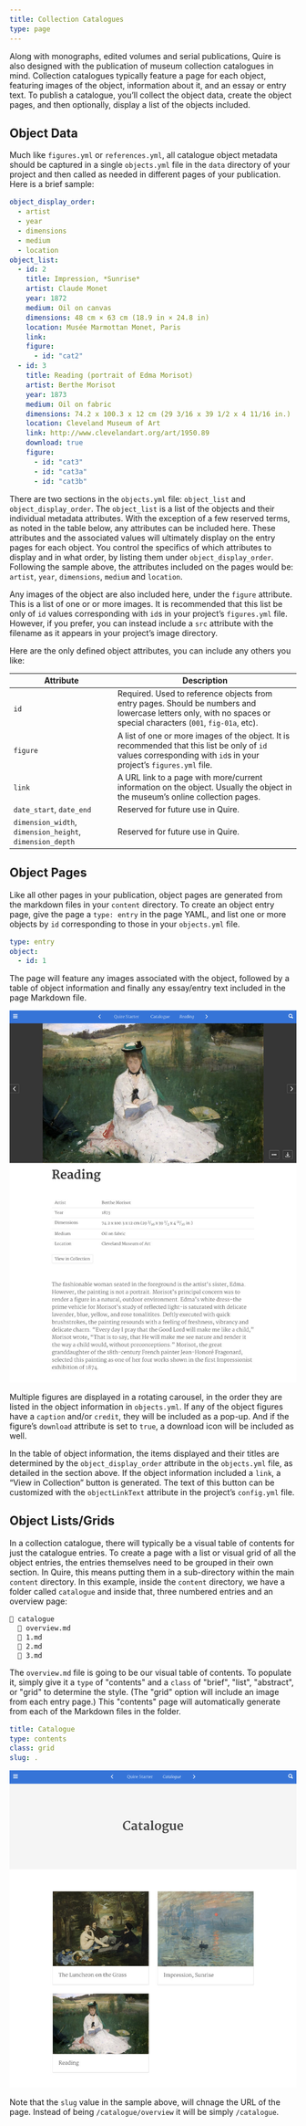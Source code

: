 ```yaml
---
title: Collection Catalogues
type: page
---
```


Along with monographs, edited volumes and serial publications, Quire is also designed with the publication of museum collection catalogues in mind. Collection catalogues typically feature a page for each object, featuring images of the object, information about it, and an essay or entry text. To publish a catalogue, you’ll collect the object data, create the object pages, and then optionally, display a list of the objects included.

## Object Data

Much like `figures.yml` or `references.yml`, all catalogue object metadata should be captured in a single `objects.yml` file in the `data` directory of your project and then called as needed in different pages of your publication. Here is a brief sample:

```yaml
object_display_order:
  - artist
  - year
  - dimensions
  - medium
  - location
object_list:
  - id: 2
    title: Impression, *Sunrise*
    artist: Claude Monet
    year: 1872
    medium: Oil on canvas
    dimensions: 48 cm × 63 cm (18.9 in × 24.8 in)
    location: Musée Marmottan Monet, Paris
    link:
    figure:
      - id: "cat2"
  - id: 3
    title: Reading (portrait of Edma Morisot)
    artist: Berthe Morisot
    year: 1873
    medium: Oil on fabric
    dimensions: 74.2 x 100.3 x 12 cm (29 3/16 x 39 1/2 x 4 11/16 in.)
    location: Cleveland Museum of Art
    link: http://www.clevelandart.org/art/1950.89
    download: true
    figure:
      - id: "cat3"
      - id: "cat3a"
      - id: "cat3b"
```

There are two sections in the `objects.yml` file: `object_list` and `object_display_order`. The `object_list` is a list of the objects and their individual metadata attributes. With the exception of a few reserved terms, as noted in the table below, any attributes can be included here. These attributes and the associated values will ultimately display on the entry pages for each object. You control the specifics of which attributes to display and in what order, by listing them under `object_display_order`. Following the sample above, the attributes included on the pages would be: `artist`, `year`, `dimensions`, `medium` and `location`.

Any images of the object are also included here, under the `figure` attribute. This is a list of one or or more images. It is recommended that this list be only of `id` values corresponding with `id`s in your project’s `figures.yml` file. However, if you prefer, you can instead include a `src` attribute with the filename as it appears in your project’s image directory.

Here are the only defined object attributes, you can include any others you like:

| Attribute | Description |
| --- | --- |
| `id` | Required. Used to reference objects from entry pages. Should be numbers and lowercase letters only, with no spaces or special characters (`001`, `fig-01a`, etc). |
| `figure` | A list of one or more images of the object. It is recommended that this list be only of `id` values corresponding with `id`s in your project’s `figures.yml` file. |
| `link` | A URL link to a page with more/current information on the object. Usually the object in the museum’s online collection pages. |
| `date_start`, `date_end` | Reserved for future use in Quire. |
| `dimension_width`, `dimension_height`, `dimension_depth` | Reserved for future use in Quire. |

## Object Pages

Like all other pages in your publication, object pages are generated from the markdown files in your `content` directory. To create an object entry page, give the page a `type: entry` in the page YAML, and list one or more objects by `id` corresponding to those in your `objects.yml` file.

```yaml
type: entry
object:
  - id: 1
```

The page will feature any images associated with the object, followed by a table of object information and finally any essay/entry text included in the page Markdown file.

![screenshot of catalogue entry page as rendered in the browser](../images/catalogue-entry-page.jpg)

Multiple figures are displayed in a rotating carousel, in the order they are listed in the object information in `objects.yml`. If any of the object figures have a `caption` and/or `credit`, they will be included as a pop-up. And if the figure’s `download` attribute is set to `true`, a download icon will be included as well.

In the table of object information, the items displayed and their titles are determined by the `object_display_order` attribute in the `objects.yml` file, as detailed in the section above. If the object information included a `link`, a “View in Collection” button is generated. The text of this button can be customized with the `objectLinkText` attribute in the project’s `config.yml` file.

## Object Lists/Grids

In a collection catalogue, there will typically be a visual table of contents for just the catalogue entries. To create a page with a list or visual grid of all the object entries, the entries themselves need to be grouped in their own section. In Quire, this means putting them in a sub-directory within the main `content` directory. In this example, inside the `content` directory, we have a folder called `catalogue` and inside that, three numbered entries and an overview page:

```
📁 catalogue
  📄 overview.md
  📄 1.md
  📄 2.md
  📄 3.md
```

The `overview.md` file is going to be our visual table of contents. To populate it, simply give it a `type` of "contents" and a `class` of  "brief", "list", "abstract", or "grid" to determine the style. (The "grid" option will include an image from each entry page.) This "contents" page will automatically generate from each of the Markdown files in the folder.

```yaml
title: Catalogue
type: contents
class: grid
slug: .
```

![screenshot of catalogue grid page as rendered in the browser](../images/catalogue-entry-grid.jpg)

Note that the `slug` value in the sample above, will chnage the URL of the page. Instead of being `/catalogue/overview` it will be simply `/catalogue`.








